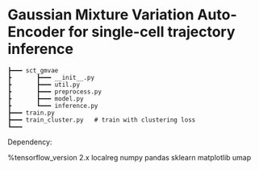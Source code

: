 # Gaussian Mixture Variation Auto-Encoder for single-cell trajectory inference


```
┣━━━ sct_gmvae
┣		┣━━━ __init__.py
┣		┣━━━ util.py
┣		┣━━━ preprocess.py
┣		┣━━━ model.py
┣		┗━━━ inference.py
┣━━━ train.py			
┣━━━ train_cluster.py	# train with clustering loss
┗━━━ 
```


Dependency:

%tensorflow_version 2.x
localreg
numpy
pandas
sklearn
matplotlib
umap